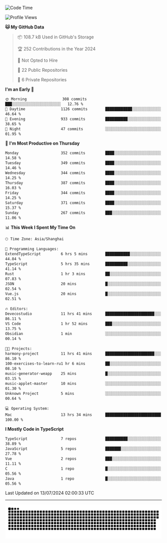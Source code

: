 <!--
<picture>
  <source
    srcset="https://github-readme-stats.vercel.app/api?username=kevinxft&show_icons=true&theme=dark"
    media="(prefers-color-scheme: dark)"
  />
  <source
    srcset="https://github-readme-stats.vercel.app/api?username=kevinxft&show_icons=true"
    media="(prefers-color-scheme: light), (prefers-color-scheme: no-preference)"
  />
  <img src="https://github-readme-stats.vercel.app/api?username=kevinxft&show_icons=true" />
</picture>
-->

<!--START_SECTION:waka-->
![Code Time](http://img.shields.io/badge/Code%20Time-1%2C662%20hrs%2034%20mins-blue)

![Profile Views](http://img.shields.io/badge/Profile%20Views-5-blue)

**🐱 My GitHub Data** 

> 📦 108.7 kB Used in GitHub's Storage 
 > 
> 🏆 252 Contributions in the Year 2024
 > 
> 🚫 Not Opted to Hire
 > 
> 📜 22 Public Repositories 
 > 
> 🔑 6 Private Repositories 
 > 
**I'm an Early 🐤** 

```text
🌞 Morning                308 commits         ███░░░░░░░░░░░░░░░░░░░░░░   12.76 % 
🌆 Daytime                1126 commits        ████████████░░░░░░░░░░░░░   46.64 % 
🌃 Evening                933 commits         ██████████░░░░░░░░░░░░░░░   38.65 % 
🌙 Night                  47 commits          ░░░░░░░░░░░░░░░░░░░░░░░░░   01.95 % 
```
📅 **I'm Most Productive on Thursday** 

```text
Monday                   352 commits         ████░░░░░░░░░░░░░░░░░░░░░   14.58 % 
Tuesday                  349 commits         ████░░░░░░░░░░░░░░░░░░░░░   14.46 % 
Wednesday                344 commits         ████░░░░░░░░░░░░░░░░░░░░░   14.25 % 
Thursday                 387 commits         ████░░░░░░░░░░░░░░░░░░░░░   16.03 % 
Friday                   344 commits         ████░░░░░░░░░░░░░░░░░░░░░   14.25 % 
Saturday                 371 commits         ████░░░░░░░░░░░░░░░░░░░░░   15.37 % 
Sunday                   267 commits         ███░░░░░░░░░░░░░░░░░░░░░░   11.06 % 
```


📊 **This Week I Spent My Time On** 

```text
🕑︎ Time Zone: Asia/Shanghai

💬 Programming Languages: 
ExtendTypeScript         6 hrs 5 mins        ███████████░░░░░░░░░░░░░░   44.84 % 
TypeScript               5 hrs 35 mins       ██████████░░░░░░░░░░░░░░░   41.14 % 
Rust                     1 hr 3 mins         ██░░░░░░░░░░░░░░░░░░░░░░░   07.83 % 
JSON                     20 mins             █░░░░░░░░░░░░░░░░░░░░░░░░   02.54 % 
Vue.js                   20 mins             █░░░░░░░░░░░░░░░░░░░░░░░░   02.51 % 

🔥 Editors: 
Devecostudio             11 hrs 41 mins      ██████████████████████░░░   86.11 % 
VS Code                  1 hr 52 mins        ███░░░░░░░░░░░░░░░░░░░░░░   13.75 % 
Obsidian                 1 min               ░░░░░░░░░░░░░░░░░░░░░░░░░   00.14 % 

🐱‍💻 Projects: 
harmony-project          11 hrs 41 mins      ██████████████████████░░░   86.10 % 
100-exercises-to-learn-ru1 hr 6 mins         ██░░░░░░░░░░░░░░░░░░░░░░░   08.10 % 
music-generator-weapp    25 mins             █░░░░░░░░░░░░░░░░░░░░░░░░   03.15 % 
music-applet-master      10 mins             ░░░░░░░░░░░░░░░░░░░░░░░░░   01.30 % 
Unknown Project          5 mins              ░░░░░░░░░░░░░░░░░░░░░░░░░   00.64 % 

💻 Operating System: 
Mac                      13 hrs 34 mins      █████████████████████████   100.00 % 
```

**I Mostly Code in TypeScript** 

```text
TypeScript               7 repos             ██████████░░░░░░░░░░░░░░░   38.89 % 
JavaScript               5 repos             ███████░░░░░░░░░░░░░░░░░░   27.78 % 
Vue                      2 repos             ███░░░░░░░░░░░░░░░░░░░░░░   11.11 % 
C                        1 repo              █░░░░░░░░░░░░░░░░░░░░░░░░   05.56 % 
Java                     1 repo              █░░░░░░░░░░░░░░░░░░░░░░░░   05.56 % 
```




 Last Updated on 13/07/2024 02:00:33 UTC
<!--END_SECTION:waka-->

---

<picture>
  <source media="(prefers-color-scheme: dark)" srcset="https://raw.githubusercontent.com/kevinxft/kevinxft/output/github-contribution-grid-snake-dark.svg">
  <source media="(prefers-color-scheme: light)" srcset="https://raw.githubusercontent.com/kevinxft/kevinxft/output/github-contribution-grid-snake.svg">
  <img alt="github contribution grid snake animation" src="https://raw.githubusercontent.com/kevinxft/kevinxft/output/github-contribution-grid-snake.svg">
</picture>